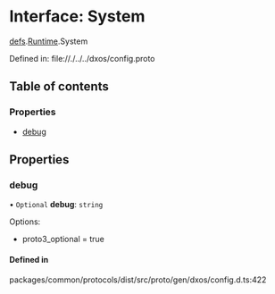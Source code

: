 # Interface: System

[defs](../modules/dxos_config.defs.md).[Runtime](../modules/dxos_config.defs.Runtime.md).System

Defined in:
  file://./../../dxos/config.proto

## Table of contents

### Properties

- [debug](dxos_config.defs.Runtime.System.md#debug)

## Properties

### debug

• `Optional` **debug**: `string`

Options:
  - proto3_optional = true

#### Defined in

packages/common/protocols/dist/src/proto/gen/dxos/config.d.ts:422

